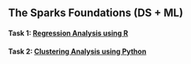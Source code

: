 ## The Sparks Foundations (DS + ML)

#### Task 1: [Regression Analysis using R](https://www.kaggle.com/mykeysid10/tsf-task-1)
#### Task 2: [Clustering Analysis using Python](https://www.kaggle.com/mykeysid10/tsf-task-2)
